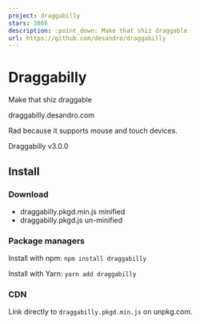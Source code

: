 ```yaml
---
project: draggabilly
stars: 3866
description: :point_down: Make that shiz draggable
url: https://github.com/desandro/draggabilly
---
```


Draggabilly
===========

Make that shiz draggable

draggabilly.desandro.com

Rad because it supports mouse and touch devices.

Draggabilly v3.0.0

Install
-------

### Download

-   draggabilly.pkgd.min.js minified
-   draggabilly.pkgd.js un-minified

### Package managers

Install with npm: `npm install draggabilly`

Install with Yarn: `yarn add draggabilly`

### CDN

Link directly to `draggabilly.pkgd.min.js` on unpkg.com.

<script src\="https://unpkg.com/draggabilly@3/dist/draggabilly.pkgd.min.js"\></script\>

Usage
-----

Initialize Draggabilly as a jQuery plugin

var $draggable \= $('.draggable').draggabilly({
  // options...
})

Initialize Draggabilly with vanilla JS

var elem \= document.querySelector('.draggable');
var draggie \= new Draggabilly( elem, {
  // options...
});

// or pass in selector string as first argument
var draggie \= new Draggabilly( '.draggable', {
  // options...
});

// if you have multiple .draggable elements
// get all draggie elements
var draggableElems \= document.querySelectorAll('.draggable');
// array of Draggabillies
var draggies \= \[\]
// init Draggabillies
for ( var i\=0; i < draggableElems.length; i++ ) {
  var draggableElem \= draggableElems\[i\];
  var draggie \= new Draggabilly( draggableElem, {
    // options...
  });
  draggies.push( draggie );
}

### Classes

-   `.is-pointer-down` added when the user's pointer (mouse, touch, pointer) first presses down.
-   `.is-dragging` added when elements starts to drag.

Options
-------

### axis

**Type:** _String_

**Values:** `'x'` or `'y'`

axis: 'x'

Constrains movement to horizontal or vertical axis.

### containment

**Type:** _Element_, Selector _String_, or _Boolean_

containment: '.container'

Contains movement to the bounds of the element. If `true`, the container will be the parent element.

### grid

**Type:** _Array_

**Values:** `[ x, y ]`

grid: \[ 20, 20 \]

Snaps the element to a grid, every x and y pixels.

### handle

**Type:** Selector _String_, _Array_, _HTMLElement_

// select all .handle children with selector string
handle: '.handle'

// set as element
handle: element.querySelector('.handle')

// set as array or NodeList
handle: \[ element.querySelector('.handle1'), element.querySelector('.handle2') \]

Specifies on what element the drag interaction starts.

`handle` is useful for when you do not want all inner elements to be used for dragging, like inputs and forms. See back handle example on CodePen.

Events
------

Bind events with jQuery with standard jQuery event methods `.on()`, `.off()`, and `.one()`. Inside jQuery event listeners `this` refers to the Draggabilly element.

// jQuery
function listener(/\* parameters \*/) {
  // get Draggabilly instance
  var draggie \= $(this).data('draggabilly');
  console.log( 'eventName happened', draggie.position.x, draggie.position.y );
}
// bind event listener
$draggable.on( 'eventName', listener );
// unbind event listener
$draggable.off( 'eventName', listener );
// bind event listener to trigger once. note ONE not ON
$draggable.one( 'eventName', function() {
  console.log('eventName happened just once');
});

Bind events with vanilla JS with `.on()`, `.off()`, and `.once()` methods. Inside vanilla JS event listeners `this` refers to the Draggabilly instance.

// vanilla JS
function listener(/\* parameters \*/) {
  console.log( 'eventName happened', this.position.x, this.position.y );
}
// bind event listener
draggie.on( 'eventName', listener );
// unbind event listener
draggie.off( 'eventName', listener );
// bind event listener to trigger once. note ONCE not ONE or ON
draggie.once( 'eventName', function() {
  console.log('eventName happened just once');
});

### dragStart

Triggered when dragging starts and the element starts moving. Dragging starts after the user's pointer has moved a couple pixels to allow for clicks.

// jQuery
$draggable.on( 'dragStart', function( event, pointer ) {...})
// vanilla JS
draggie.on( 'dragStart', function( event, pointer ) {...})

-   `event` - **Type:** _Event_ - the original `mousedown` or `touchstart` event
-   `pointer` - **Type:** _MouseEvent_ or _Touch_ - the event object that has `.pageX` and `.pageY`

### dragMove

Triggered when dragging moves.

// jQuery
$draggable.on( 'dragMove', function( event, pointer, moveVector ) {...})
// vanilla JS
draggie.on( 'dragMove', function( event, pointer, moveVector ) {...})

-   `event` - **Type:** _Event_ - the original `mousemove` or `touchmove` event
-   `pointer` - **Type:** _MouseEvent_ or _Touch_ - the event object that has `.pageX` and `.pageY`
-   `moveVector` **Type:** _Object_ - How far the pointer has moved from its start position `{ x: 20, y: -30 }`

### dragEnd

Triggered when dragging ends.

// jQuery
$draggable.on( 'dragEnd', function( event, pointer ) {...})
// vanilla JS
draggie.on( 'dragEnd', function( event, pointer ) {...})

-   `event` - **Type:** _Event_ - the original `mouseup` or `touchend` event
-   `pointer` - **Type:** _MouseEvent_ or _Touch_ - the event object that has `.pageX` and `.pageY`

### pointerDown

Triggered when the user's pointer (mouse, touch, pointer) presses down.

// jQuery
$draggable.on( 'pointerDown', function( event, pointer ) {...})
// vanilla JS
draggie.on( 'pointerDown', function( event, pointer ) {...})

-   `event` - **Type:** _Event_ - the original `mousedown` or `touchstart` event
-   `pointer` - **Type:** _MouseEvent_ or _Touch_ - the event object that has `.pageX` and `.pageY`

### pointerMove

Triggered when the user's pointer moves.

// jQuery
$draggable.on( 'pointerMove', function( event, pointer, moveVector ) {...})
// vanilla JS
draggie.on( 'pointerMove', function( event, pointer, moveVector ) {...})

-   `event` - **Type:** _Event_ - the original `mousemove` or `touchmove` event
-   `pointer` - **Type:** _MouseEvent_ or _Touch_ - the event object that has `.pageX` and `.pageY`
-   `moveVector` **Type:** _Object_ - How far the pointer has moved from its start position `{ x: 20, y: -30 }`

### pointerUp

Triggered when the user's pointer unpresses.

// jQuery
$draggable.on( 'pointerUp', function( event, pointer ) {...})
// vanilla JS
draggie.on( 'pointerUp', function( event, pointer ) {...})

-   `event` - **Type:** _Event_ - the original `mouseup` or `touchend` event
-   `pointer` - **Type:** _MouseEvent_ or _Touch_ - the event object that has `.pageX` and `.pageY`

### staticClick

Triggered when the user's pointer is pressed and unpressed and has not moved enough to start dragging.

`click` events are hard to detect with draggable UI, as they are triggered whenever a user drags. Draggabilly's staticClick event resolves this, as it is triggered when the user has not dragged.

// jQuery
$draggable.on( 'staticClick', function( event, pointer ) {...})
// vanilla JS
draggie.on( 'staticClick', function( event, pointer ) {...})

-   `event` - **Type:** _Event_ - the original `mouseup` or `touchend` event
-   `pointer` - **Type:** _MouseEvent_ or _Touch_ - the event object that has `.pageX` and `.pageY`

Methods
-------

### disable

// jQuery
$draggable.draggabilly('disable')
// vanilla JS
draggie.disable()

### enable

// jQuery
$draggable.draggabilly('enable')
// vanilla JS
draggie.enable()

### setPosition

// jQuery
$draggable.draggabilly( 'setPosition', x, y )
// vanilla JS
draggie.setPosition( x, y )

-   `x` - **Type:** _Number_ - horizontal position
-   `y` - **Type:** _Number_ - vertical position

### dragEnd

Stop dragging.

// jQuery
$draggable.draggabilly('dragEnd')
// vanilla JS
draggie.dragEnd()

### destroy

// jQuery
$draggable.draggabilly('destroy')
// vanilla JS
draggie.destroy()

### jQuery.fn.data('draggabilly')

Get the Draggabilly instance from a jQuery object. Draggabilly instances are useful to access Draggabilly properties.

var draggie \= $('.draggable').data('draggabilly')
// access Draggabilly properties
console.log( 'draggie at ' + draggie.position.x + ', ' + draggie.position.y )

Properties
----------

### position

draggie.position
// => { x: 20, y: -30 }

-   `position` - **Type:** _Object_
-   `x` - **Type:** _Number_
-   `y` - **Type:** _Number_

Webpack & Browserify
--------------------

Install Draggabilly with npm.

```
npm install draggabilly
```

var Draggabilly \= require('draggabilly');

var draggie \= new Draggabilly( '.draggable', {
  // options
});

To use Draggabilly as a jQuery plugin, you need to install and call jQuery Bridget.

```
npm install jquery-bridget
```

var $ \= require('jquery');
var jQueryBridget \= require('jquery-bridget');
var Draggabilly \= require('draggabilly');

// make Draggabilly a jQuery plugin
jQueryBridget( 'draggabilly', Draggabilly, $ );
// now you can use $().draggabilly()
$('.draggable').draggabilly({...})

Browser support
---------------

Draggabilly v3 supports Chrome 49+, Firefox 41+, Safari 14+ (mobile & desktop), and Edge 12+.

-   Use Draggabilly v2 for IE10 support and Safari 8 support.
-   Use Draggabilly v2.1 for Android 4+ and Safari 6+ support.
-   Use Draggabilly v1 for IE8 & 9, and Android 2.3+ support.

License
-------

Draggabilly is released under the MIT License. Have at it.

* * *

Made by David DeSandro 😻
